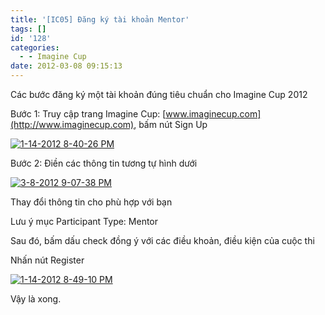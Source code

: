 ```yaml
---
title: '[IC05] Đăng ký tài khoản Mentor'
tags: []
id: '128'
categories:
  - - Imagine Cup
date: 2012-03-08 09:15:13
---
```


Các bước đăng ký một tài khoản đúng tiêu chuẩn cho Imagine Cup 2012
<!-- more -->
Bước 1: Truy cập trang Imagine Cup: [www.imaginecup.com](http://www.imaginecup.com), bấm nút Sign Up

[![1-14-2012 8-40-26 PM](http://cuoilennaocacban2.files.wordpress.com/2012/01/1-14-2012-8-40-26-pm.png "1-14-2012 8-40-26 PM")](http://cuoilennaocacban2.files.wordpress.com/2012/01/1-14-2012-8-40-26-pm.png)

Bước 2: Điền các thông tin tương tự hình dưới

[![](http://cuoilennaocacban2.files.wordpress.com/2012/03/3-8-2012-9-07-38-pm.png "3-8-2012 9-07-38 PM")](http://cuoilennaocacban2.files.wordpress.com/2012/03/3-8-2012-9-07-38-pm.png)

Thay đổi thông tin cho phù hợp với bạn

Lưu ý mục Participant Type: Mentor

Sau đó, bấm dấu check đồng ý với các điều khoản, điều kiện của cuộc thi

Nhấn nút Register

[![1-14-2012 8-49-10 PM](http://cuoilennaocacban2.files.wordpress.com/2012/01/1-14-2012-8-49-10-pm.png "1-14-2012 8-49-10 PM")](http://cuoilennaocacban2.files.wordpress.com/2012/01/1-14-2012-8-49-10-pm.png)

Vậy là xong.